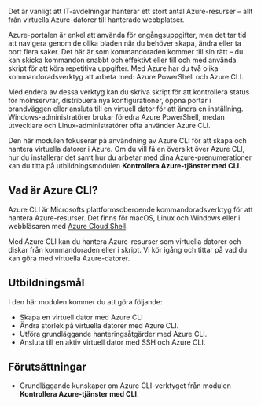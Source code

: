 Det är vanligt att IT-avdelningar hanterar ett stort antal Azure-resurser – allt från virtuella Azure-datorer till hanterade webbplatser.

Azure-portalen är enkel att använda för engångsuppgifter, men det tar tid att navigera genom de olika bladen när du behöver skapa, ändra eller ta bort flera saker. Det här är som kommandoraden kommer till sin rätt – du kan skicka kommandon snabbt och effektivt eller till och med använda skript för att köra repetitiva uppgifter. Med Azure har du två olika kommandoradsverktyg att arbeta med: Azure PowerShell och Azure CLI.

Med endera av dessa verktyg kan du skriva skript för att kontrollera status för molnservrar, distribuera nya konfigurationer, öppna portar i brandväggen eller ansluta till en virtuell dator för att ändra en inställning. Windows-administratörer brukar föredra Azure PowerShell, medan utvecklare och Linux-administratörer ofta använder Azure CLI.

Den här modulen fokuserar på användning av Azure CLI för att skapa och hantera virtuella datorer i Azure. Om du vill få en översikt över Azure CLI, hur du installerar det samt hur du arbetar med dina Azure-prenumerationer kan du titta på utbildningsmodulen **Kontrollera Azure-tjänster med CLI**.

## <a name="what-is-the-azure-cli"></a>Vad är Azure CLI?

Azure CLI är Microsofts plattformsoberoende kommandoradsverktyg för att hantera Azure-resurser. Det finns för macOS, Linux och Windows eller i webbläsaren med [Azure Cloud Shell](https://docs.microsoft.com/azure/cloud-shell/overview).

Med Azure CLI kan du hantera Azure-resurser som virtuella datorer och diskar från kommandoraden eller i skript. Vi kör igång och tittar på vad du kan göra med virtuella Azure-datorer.

## <a name="learning-objectives"></a>Utbildningsmål

I den här modulen kommer du att göra följande:

- Skapa en virtuell dator med Azure CLI
- Ändra storlek på virtuella datorer med Azure CLI.
- Utföra grundläggande hanteringsåtgärder med Azure CLI.
- Ansluta till en aktiv virtuell dator med SSH och Azure CLI.

## <a name="prerequsites"></a>Förutsättningar

- Grundläggande kunskaper om Azure CLI-verktyget från modulen **Kontrollera Azure-tjänster med CLI**.